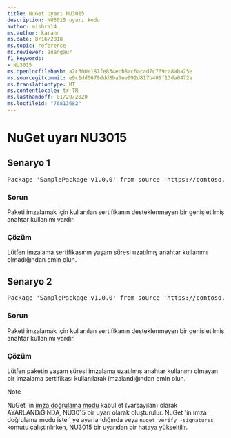 ```yaml
---
title: NuGet uyarı NU3015
description: NU3015 uyarı kodu
author: mishra14
ms.author: karann
ms.date: 8/16/2018
ms.topic: reference
ms.reviewer: anangaur
f1_keywords:
- NU3015
ms.openlocfilehash: a2c300e187fe834ecb8ac6acad7c769ca8aba25e
ms.sourcegitcommit: e9c1dd0679ddd8ba3ee992d817b405f13da0472a
ms.translationtype: MT
ms.contentlocale: tr-TR
ms.lasthandoff: 01/29/2020
ms.locfileid: "76813682"
---
```

# <a name="nuget-warning-nu3015"></a>NuGet uyarı NU3015

## <a name="scenario-1"></a>Senaryo 1

<pre>Package 'SamplePackage v1.0.0' from source 'https://contoso.com/index.json': The lifetime signing EKU in the primary signature's certificate is not supported.</pre>

### <a name="issue"></a>Sorun

Paketi imzalamak için kullanılan sertifikanın desteklenmeyen bir genişletilmiş anahtar kullanımı vardır.


### <a name="solution"></a>Çözüm

Lütfen imzalama sertifikasının yaşam süresi uzatılmış anahtar kullanımı olmadığından emin olun.



## <a name="scenario-2"></a>Senaryo 2

<pre>Package 'SamplePackage v1.0.0' from source 'https://contoso.com/index.json': The lifetime signing EKU in the signing certificate is not supported.</pre>

### <a name="issue"></a>Sorun

Paketi imzalamak için kullanılan sertifikanın desteklenmeyen bir genişletilmiş anahtar kullanımı vardır.


### <a name="solution"></a>Çözüm

Lütfen paketin yaşam süresi imzalama uzatılmış anahtar kullanımı olmayan bir imzalama sertifikası kullanılarak imzalandığından emin olun.


> [!Note]
> NuGet 'in [imza doğrulama modu](../../consume-packages/installing-signed-packages.md#configure-package-signature-requirements) kabul et (varsayılan) olarak AYARLANDıĞıNDA, NU3015 bir uyarı olarak oluşturulur. NuGet 'in imza doğrulama modu iste ' ye ayarlandığında veya `nuget verify -signatures` komutu çalıştırılırken, NU3015 bir uyarıdan bir hataya yükseltilir. 
